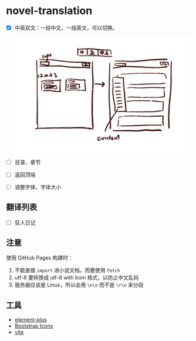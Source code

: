 # novel-translation

- [x] 中英双文：一段中文，一段英文，可以切换。

  ![draft](img/draft_2022-01-03.JPG)

- [ ] 目录、章节
- [ ] 返回顶端
- [ ] 调整字体、字体大小

## 翻译列表

- [ ] 狂人日记

## 注意

使用 GitHub Pages 构建时：

1. 不能直接 `import` 进小说文档，而要使用 `fetch`
2. utf-8 要转换成 utf-8 with bom 格式，以防止中文乱码
3. 服务器应该是 Linux，所以会用 `\n\n` 而不是 `\r\n` 来分段

## 工具

- [element-plus](https://element-plus.gitee.io/zh-CN/)
- [Bootstrap Icons](https://icons.getbootstrap.com/)
- [vite](https://cn.vitejs.dev/)

